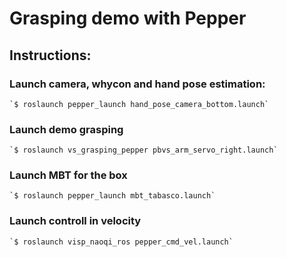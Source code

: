 # Grasping demo with Pepper

## Instructions:

### Launch camera, whycon and hand pose estimation:
 	`$ roslaunch pepper_launch hand_pose_camera_bottom.launch`

### Launch demo grasping
 	`$ roslaunch vs_grasping_pepper pbvs_arm_servo_right.launch`

### Launch MBT for the box
 	`$ roslaunch pepper_launch mbt_tabasco.launch`

### Launch controll in velocity
	`$ roslaunch visp_naoqi_ros pepper_cmd_vel.launch`
